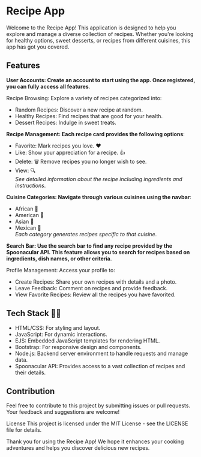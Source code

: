 # Recipe App
Welcome to the Recipe App! This application is designed to help you explore and manage a diverse collection of recipes. Whether you're looking for healthy options, sweet desserts, or recipes from different cuisines, this app has got you covered.
## Features
**User Accounts: Create an account to start using the app. Once registered, you can fully access all features**.<br>

Recipe Browsing: Explore a variety of recipes categorized into: 
* Random Recipes: Discover a new recipe at random.<br>
* Healthy Recipes: Find recipes that are good for your health.<br>
* Dessert Recipes: Indulge in sweet treats.<br>

**Recipe Management: Each recipe card provides the following options**:

* Favorite: Mark recipes you love. :hearts: <br> 
* Like: Show your appreciation for a recipe. :thumbsup: <br> 
* Delete: :wastebasket: Remove recipes you no longer wish to see.<br>
* View: :mag: <br>
 _See detailed information about the recipe including ingredients and instructions_.

**Cuisine Categories: Navigate through various cuisines using the navbar**:
* African :rice:
* American :hamburger:
* Asian :ramen:
* Mexican :taco: <br>
_Each category generates recipes specific to that cuisine_.

**Search Bar: Use the search bar to find any recipe provided by the Spoonacular API. This feature allows you to search for recipes based on ingredients, dish names, or other criteria**.<br>

  Profile Management: Access your profile to:

* Create Recipes: Share your own recipes with details and a photo.
* Leave Feedback: Comment on recipes and provide feedback.
* View Favorite Recipes: Review all the recipes you have favorited.

## Tech Stack :man_technologist: 
* HTML/CSS: For styling and layout.<br>
* JavaScript: For dynamic interactions.<br>
* EJS: Embedded JavaScript templates for rendering HTML.<br>
* Bootstrap: For responsive design and components.<br>
* Node.js: Backend server environment to handle requests and manage data.<br>
* Spoonacular API: Provides access to a vast collection of recipes and their details.

## Contribution
Feel free to contribute to this project by submitting issues or pull requests. Your feedback and suggestions are welcome!

License
This project is licensed under the MIT License - see the LICENSE file for details.

Thank you for using the Recipe App! We hope it enhances your cooking adventures and helps you discover delicious new recipes.
